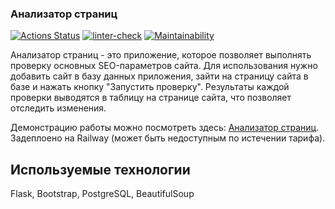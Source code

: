 ### Анализатор страниц

[![Actions Status](https://github.com/qmka/python-project-83/workflows/hexlet-check/badge.svg)](https://github.com/qmka/python-project-83/actions)
[![linter-check](https://github.com/qmka/python-project-83/actions/workflows/linter-check.yml/badge.svg)](https://github.com/qmka/python-project-83/actions/workflows/linter-check.yml)
[![Maintainability](https://api.codeclimate.com/v1/badges/24811d0e7d0d21691a3d/maintainability)](https://codeclimate.com/github/qmka/python-project-83/maintainability)

Анализатор страниц - это приложение, которое позволяет выполнять проверку основных SEO-параметров сайта. Для использования нужно добавить сайт в базу данных приложения, зайти на страницу сайта в базе и нажать кнопку "Запустить проверку". Результаты каждой проверки выводятся в таблицу на странице сайта, что позволяет отследить изменения.

Демонстрацию работы можно посмотреть здесь: [Анализатор страниц](https://python-project-83-production-ace8.up.railway.app/). Задеплоено на Railway (может быть недоступным по истечении тарифа).

## Используемые технологии

Flask, Bootstrap, PostgreSQL, BeautifulSoup
